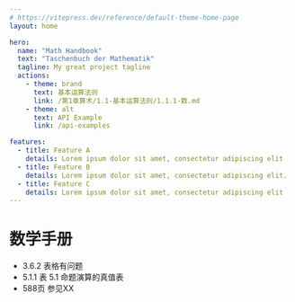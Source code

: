 ```yaml
---
# https://vitepress.dev/reference/default-theme-home-page
layout: home

hero:
  name: "Math Handbook"
  text: "Taschenbuch der Mathematik"
  tagline: My great project tagline
  actions:
    - theme: brand
      text: 基本运算法则
      link: /第1章算术/1.1-基本运算法则/1.1.1-数.md
    - theme: alt
      text: API Example
      link: /api-examples

features:
  - title: Feature A
    details: Lorem ipsum dolor sit amet, consectetur adipiscing elit
  - title: Feature B
    details: Lorem ipsum dolor sit amet, consectetur adipiscing elit.
  - title: Feature C
    details: Lorem ipsum dolor sit amet, consectetur adipiscing elit
---
```


# 数学手册
- 3.6.2 表格有问题
- 5.1.1 表 5.1 命题演算的真值表
- 588页 参见XX